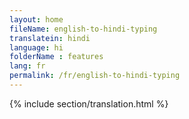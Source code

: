 ```yaml
--- 
layout: home 
fileName: english-to-hindi-typing
translatein: hindi
language: hi
folderName : features
lang: fr
permalink: /fr/english-to-hindi-typing
---
```

{% include section/translation.html %}